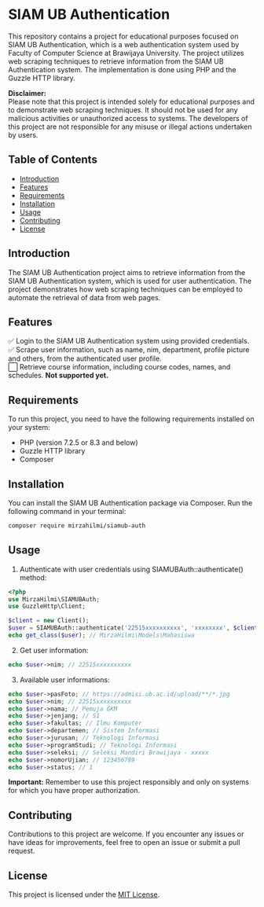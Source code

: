 # SIAM UB Authentication

This repository contains a project for educational purposes focused on SIAM UB Authentication, which is a web authentication system used by Faculty of Computer Science at Brawijaya University. The project utilizes web scraping techniques to retrieve information from the SIAM UB Authentication system. The implementation is done using PHP and the Guzzle HTTP library.

**Disclaimer:** <br>
Please note that this project is intended solely for educational purposes and to demonstrate web scraping techniques. It should not be used for any malicious activities or unauthorized access to systems. The developers of this project are not responsible for any misuse or illegal actions undertaken by users.

## Table of Contents
- [Introduction](#introduction)
- [Features](#features)
- [Requirements](#requirements)
- [Installation](#installation)
- [Usage](#usage)
- [Contributing](#contributing)
- [License](#license)

## Introduction
The SIAM UB Authentication project aims to retrieve information from the SIAM UB Authentication system, which is used for user authentication. The project demonstrates how web scraping techniques can be employed to automate the retrieval of data from web pages.

## Features
✅ Login to the SIAM UB Authentication system using provided credentials. <br>
✅ Scrape user information, such as name, nim, department, profile picture and others, from the authenticated user profile. <br>
⬜ Retrieve course information, including course codes, names, and schedules. **Not supported yet.**

## Requirements
To run this project, you need to have the following requirements installed on your system:
- PHP (version 7.2.5 or 8.3 and below)
- Guzzle HTTP library
- Composer

## Installation
You can install the SIAM UB Authentication package via Composer. Run the following command in your terminal:
```bash
composer require mirzahilmi/siamub-auth
```

## Usage
1. Authenticate with user credentials using SIAMUBAuth::authenticate() method:
```php
<?php
use MirzaHilmi\SIAMUBAuth;
use GuzzleHttp\Client;

$client = new Client();
$user = SIAMUBAuth::authenticate('22515xxxxxxxxxx', 'xxxxxxxx', $client);
echo get_class($user); // MirzaHilmi\Models\Mahasiswa
```
2. Get user information:
```php
echo $user->nim; // 22515xxxxxxxxxx
```
3. Available user informations:
```php
echo $user->pasFoto; // https://admisi.ub.ac.id/upload/**/*.jpg
echo $user->nim; // 22515xxxxxxxxxx
echo $user->nama; // Pemuja GKM
echo $user->jenjang; // S1
echo $user->fakultas; // Ilmu Komputer
echo $user->departemen; // Sistem Informasi
echo $user->jurusan; // Teknologi Informasi
echo $user->programStudi; // Teknologi Informasi
echo $user->seleksi; // Seleksi Mandiri Brawijaya - xxxxx
echo $user->nomorUjian; // 123456789
echo $user->status; // 1
```

**Important:** Remember to use this project responsibly and only on systems for which you have proper authorization.

## Contributing
Contributions to this project are welcome. If you encounter any issues or have ideas for improvements, feel free to open an issue or submit a pull request.

## License
This project is licensed under the [MIT License](LICENSE).
